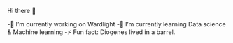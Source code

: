 Hi there 👋


-🔭 I’m currently working on Wardlight 
-🌱 I’m currently learning Data science & Machine learning
-⚡ Fun fact: Diogenes lived in a barrel. 

